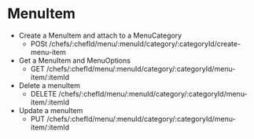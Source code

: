 # MenuItem

- Create a MenuItem and attach to a MenuCategory
    - POSt /chefs/:chefId/menu/:menuId/category/:categoryId/create-menu-item
- Get a MenuItem and MenuOptions
    - GET /chefs/:chefId/menu/:menuId/category/:categoryId/menu-item/:itemId
- Delete a menuItem
    - DELETE /chefs/:chefId/menu/:menuId/category/:categoryId/menu-item/:itemId
- Update a menuItem
    - PUT /chefs/:chefId/menu/:menuId/category/:categoryId/menu-item/:itemId